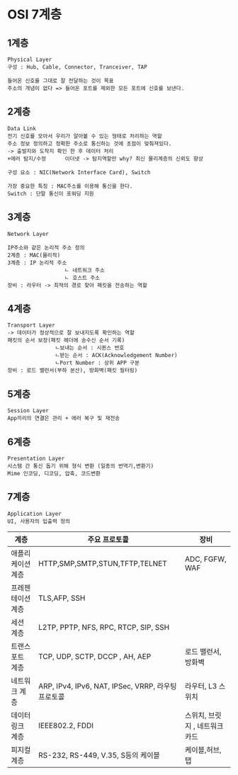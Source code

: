 # OSI 7계층

## 1계층

```
Physical Layer
구성 : Hub, Cable, Connector, Tranceiver, TAP

들어온 신호를 그대로 잘 전달하는 것이 목표
주소의 개념이 없다 => 들어온 포트를 제외한 모든 포트에 신호를 보낸다.
```

## 2계층

```
Data Link
전기 신호를 모아서 우리가 알아볼 수 있는 형태로 처리하는 역할
주소 정보 정의하고 정확한 주소로 통신하는 것에 초점이 맞춰져있다.
-> 출발지와 도착지 확인 한 후 데이터 처리
+에러 탐지/수정      이더넷 -> 탐지역할만 why? 최신 물리계층의 신뢰도 향상

구성 요소 : NIC(Network Interface Card), Switch

가장 중요한 특징 : MAC주소를 이용해 통신을 한다.
Switch : 단말 통신이 포워딩 지원
```



## 3계층

```
Network Layer

IP주소와 같은 논리적 주소 정의 
2계층 : MAC(물리적)
3계층 : IP 논리적 주소 
                  ㄴ 네트워크 주소
                  ㄴ 호스트 주소
장비 : 라우터 -> 최적의 경로 찾아 패킷을 전송하는 역할
```



## 4계층 

```
Transport Layer
-> 데이터가 정상적으로 잘 보내지도록 확인하는 역할
패킷의 순서 보장(패킷 헤더에 송수신 순서 기록)
               ㄴ보내는 순서 : 시퀸스 번호 
               ㄴ받는 순서 : ACK(Acknowledgement Number)
               ㄴPort Number : 상위 APP 구분
장비 : 로드 밸런서(부하 분산), 방화벽(패킷 필터링)
```



## 5계층

```
Session Layer
App끼리의 연결은 관리 + 에러 복구 및 재전송
```



## 6계층

```
Presentation Layer
시스템 간 통신 돕기 위해 형식 변환 (일종의 번역기,변환기)
Mime 인코딩, 디코딩, 압축, 코드변환
```



## 7계층

```
Application Layer
UI, 사용자의 입출력 정의
```



| 계층              | 주요 프로토콜                                      | 장비                           |
| ----------------- | -------------------------------------------------- | ------------------------------ |
| 애플리케이션 계층 | HTTP,SMP,SMTP,STUN,TFTP,TELNET                     | ADC, FGFW, WAF                 |
| 프레젠테이션 계층 | TLS,AFP, SSH                                       |                                |
| 세션 계층         | L2TP, PPTP, NFS, RPC, RTCP, SIP, SSH               |                                |
| 트랜스포트 계층   | TCP, UDP, SCTP, DCCP , AH, AEP                     | 로드 밸런서, 방화벽            |
| 네트워크 계층     | ARP, IPv4, IPv6, NAT, IPSec, VRRP, 라우팅 프로토콜 | 라우터, L3 스위치              |
| 데이터 링크 계층  | IEEE802.2, FDDI                                    | 스위치, 브릿지 , 네트워크 카드 |
| 피지컬 계층       | RS-232, RS-449, V.35, S등의 케이블                 | 케이블,허브,탭                 |

